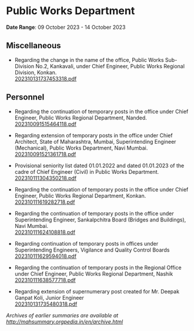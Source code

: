 # Public Works Department

**Date Range**: 09 October 2023 - 14 October 2023


## Miscellaneous
- Regarding the change in the name of the office, Public Works Sub-Division No.2, Kankavali, under Chief Engineer, Public Works Regional Division, Konkan.\
  [202310131737453318.pdf](https://gr.maharashtra.gov.in/Site/Upload/Government%20Resolutions/English/202310131737453318.pdf)

## Personnel
- Regarding the continuation of temporary posts in the office under Chief Engineer, Public Works Regional Department, Nanded.\
  [202310091515464118.pdf](https://gr.maharashtra.gov.in/Site/Upload/Government%20Resolutions/English/202310091515464118.pdf)

- Regarding extension of temporary posts in the office under Chief Architect, State of Maharashtra, Mumbai, Superintending Engineer (Mechanical), Public Works Department, Navi Mumbai.\
  [202310091521361718.pdf](https://gr.maharashtra.gov.in/Site/Upload/Government%20Resolutions/English/202310091521361718.pdf)

- Provisional seniority list dated 01.01.2022 and dated 01.01.2023 of the cadre of Chief Engineer (Civil) in Public Works Department.\
  [202310111304350218.pdf](https://gr.maharashtra.gov.in/Site/Upload/Government%20Resolutions/English/202310111304350218.pdf)

- Regarding the continuation of temporary posts in the office under Chief Engineer, Public Works Regional Department, Konkan.\
  [202310111619282718.pdf](https://gr.maharashtra.gov.in/Site/Upload/Government%20Resolutions/English/202310111619282718.pdf)

- Regarding the continuation of temporary posts in the office under Superintending Engineer, Sankalpchitra Board (Bridges and Buildings), Navi Mumbai.\
  [202310111624108818.pdf](https://gr.maharashtra.gov.in/Site/Upload/Government%20Resolutions/English/202310111624108818.pdf)

- Regarding continuation of temporary posts in offices under Superintending Engineers, Vigilance and Quality Control Boards\
  [202310111629594018.pdf](https://gr.maharashtra.gov.in/Site/Upload/Government%20Resolutions/English/202310111629594018.pdf)

- Regarding the continuation of temporary posts in the Regional Office under Chief Engineer, Public Works Regional Department, Nashik\
  [202310111638577718.pdf](https://gr.maharashtra.gov.in/Site/Upload/Government%20Resolutions/English/202310111638577718.pdf)

- Regarding extension of supernumerary post created for Mr. Deepak Ganpat Koli, Junior Engineer\
  [202310131735480318.pdf](https://gr.maharashtra.gov.in/Site/Upload/Government%20Resolutions/English/202310131735480318.pdf)


*Archives of earlier summaries are available at http://mahsummary.orgpedia.in/en/archive.html*